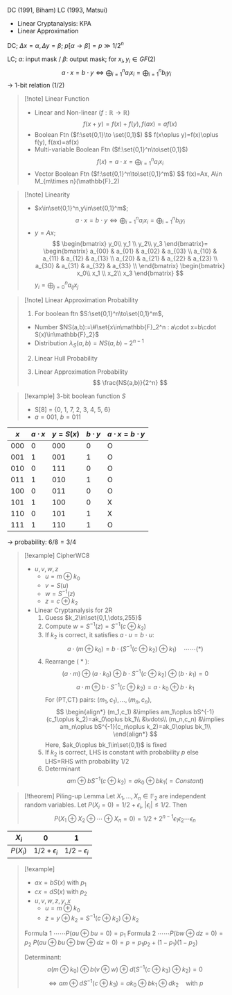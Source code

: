 
DC (1991, Biham)
LC (1993, Matsui)

- Linear Cryptanalysis: KPA
- Linear Approximation

DC; $\Delta x=\alpha, \Delta y=\beta$; $p[\alpha\to\beta]=p\gg 1/2^n$

LC; $a$: input mask / $\beta$: output mask; for $x_i,y_i\in GF(2)$
$$
a\cdot x=b\cdot y\iff \bigoplus_{i=1}^na_ix_i=\bigoplus_{i=1}^nb_iy_i
$$
-> 1-bit relation (1/2)

> [!note] Linear Function
> - Linear and Non-linear ($f:\mathbb{R}\to\mathbb{R}$)
> $$
> f(x+y)=f(x)+f(y), f(ax)=af(x)
> $$
> - Boolean Ftn ($f:\set{0,1}\to \set{0,1}$)
> $$
> f(x\oplus y)=f(x)\oplus f(y), f(ax)=af(x)
> - Multi-variable Boolean Ftn ($f:\set{0,1}^n\to\set{0,1}$)
> $$
> f(x)=a\cdot x=\bigoplus_{i=1}^n a_ix_i
> $$
> - Vector Boolean Ftn ($f:\set{0,1}^n\to\set{0,1}^m$)
> $$
> f(x)=Ax, A\in M_{m\times n}(\mathbb{F}_2)

> [!note] Linearity
> - $x\in\set{0,1}^n,y\in\set{0,1}^m$;
> $$
> a\cdot x=b\cdot y\iff \bigoplus_{i=1}^na_ix_i=\bigoplus_{i=1}^nb_iy_i
> $$
> - $y=Ax$;
> $$
> \begin{bmatrix}
> y_0\\ y_1 \\ y_2\\ y_3
> \end{bmatrix}=
> \begin{bmatrix}
> a_{00} & a_{01} & a_{02} & a_{03} \\
> a_{10} & a_{11} & a_{12} & a_{13} \\
> a_{20} & a_{21} & a_{22} & a_{23} \\
> a_{30} & a_{31} & a_{32} & a_{33} \\
> \end{bmatrix}
> \begin{bmatrix}
> x_0\\ x_1 \\ x_2\\ x_3
> \end{bmatrix}
> $$
> $y_i=\bigoplus_{j=0}^n a_{ij}x_j$


> [!note] Linear Approximation Probability
> 1. For boolean ftn $S:\set{0,1}^n\to\set{0,1}^m$,
> - Number $NS(a,b):=\#\set{x\in\mathbb{F}_2^n : a\cdot x=b\cdot S(x)\in\mathbb{F}_2}$
> - Distribution $\lambda_S(a,b)=NS(a,b)-2^{n-1}$
> 
> 2. Linear Hull Probability
> 
> 3. Linear Approximation Probability
> $$
> \frac{NS(a,b)}{2^n}
> $$

> [!example] 3-bit boolean function $S$
> - S[8] = {0, 1, 7, 2, 3, 4, 5, 6}
> - $a=001$, $b=011$
> 

| $x$ | $a\cdot x$ | $y=S(x)$ | $b\cdot y$ | $a\cdot x=b\cdot y$ |
| --- | ---------- | -------- | ---------- | ------------------- |
| 000 | 0          | 000      | 0          | O                   |
| 001 | 1          | 001      | 1          | O                   |
| 010 | 0          | 111      | 0          | O                   |
| 011 | 1          | 010      | 1          | O                   |
| 100 | 0          | 011      | 0          | O                   |
| 101 | 1          | 100      | 0          | X                   |
| 110 | 0          | 101      | 1          | X                   |
| 111 | 1          | 110      | 1          | O                   |

 -> probability: $6/8=3/4$


> [!example] CipherWC8
> - $u,v,w,z$
> 	- $u=m\oplus k_0$
> 	- $v=S(u)$
> 	- $w=S^{-1}(z)$
> 	- $z=c\oplus k_2$
> - Linear Cryptanalysis for 2R
> 	1) Guess $k_2\in\set{0,1,\dots,255}$
> 	2) Compute $w=S^{-1}(z)=S^{-1}(c\oplus k_2)$
> 	3) If $k_2$ is correct, it satisfies $a\cdot u=b\cdot u$:
> 	   $$
> 	   a\cdot(m\oplus k_0)=b\cdot(S^{-1}(c\oplus k_2)\oplus k_1)\quad\cdots\cdots(*)
> 	   $$
> 	4) Rearrange ( * ):
> 	   $$
> 	   (a\cdot m)\oplus(a\cdot k_0)\oplus b\cdot S^{-1}(c\oplus k_2)\oplus (b\cdot k_1)=0
> 	   $$
> 	   $$
> 	   a\cdot m\oplus b\cdot S^{-1}(c\oplus k_2)=a\cdot k_0\oplus b\cdot k_1
> 	   $$
> 	   For (PT,CT) pairs: $(m_1,c_1),\dots,(m_n,c_n)$,
> 	   $$
> 	   \begin{align*}
> 	   (m_1,c_1) &\implies am_1\oplus bS^{-1}(c_1\oplus k_2)=ak_0\oplus bk_1\\
> 	   &\vdots\\
> 	   (m_n,c_n) &\implies am_n\oplus bS^{-1}(c_n\oplus k_2)=ak_0\oplus bk_1\\
> 	   \end{align*}
> 	   $$
> 	   Here, $ak_0\oplus bk_1\in\set{0,1}$ is fixed
> 	5) If $k_2$ is correct, LHS is constant with probability $p$
> 	   else LHS=RHS with probability $1/2$
> 	6) Determinant
> 	   $$
> 	   am\oplus bS^{-1}(c\oplus k_2)=ak_0\oplus bk_1 (=Constant)
> 	   $$


> [!theorem] Piling-up Lemma
> Let $X_1,\dots, X_n\in\mathbb{F}_2$ are independent random variables. Let $P(X_i=0)=1/2+\epsilon_i$, $|\epsilon_i|\leq1/2$. Then
> $$
> P(X_1\oplus X_2\oplus \cdots\oplus X_n=0)=1/2+2^{n-1}\epsilon_1\epsilon_2\cdots\epsilon_n
> $$

| $X_i$    | 0                | 1                |
| -------- | ---------------- | ---------------- |
| $P(X_i)$ | $1/2+\epsilon_i$ | $1/2-\epsilon_i$ |


> [!example]
> - $ax=bS(x)$ with $p_1$
> - $cx=dS(x)$ with $p_2$
> - $u,v,w,z,y,x$
> 	- $u=m\oplus k_0$
> 	- $z=y\oplus k_2=S^{-1}(c\oplus k_2)\oplus k_2$
> 
> Formula 1 $\cdots\cdots P(au\oplus bu=0)=p_1$
> Formula 2 $\cdots\cdots P(bw\oplus dz=0)=p_2$
> $P(au\oplus bu\oplus bw\oplus dz=0)=p=p_1p_2+(1-p_1)(1-p_2)$
> 
> Determinant:
> $$
> a(m\oplus k_0)\oplus b(v\oplus w)\oplus d(S^{-1}(c\oplus k_3)\oplus k_2)=0
> $$
> $$
> \Leftrightarrow am\oplus dS^{-1}(c\oplus k_3)=ak_0\oplus bk_1\oplus dk_2\quad\text{with}\ p
> $$









